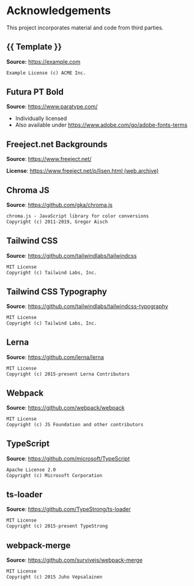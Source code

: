 # Acknowledgements

This project incorporates material and code from third parties.

## {{ Template }}

**Source:** <https://example.com>

```txt
Example License (c) ACME Inc.
```

## Futura PT Bold

**Source**: <https://www.paratype.com/>

- Individually licensed
- Also available under <https://www.adobe.com/go/adobe-fonts-terms>

## Freeject.net Backgrounds

**Source**: <https://www.freeject.net/>

**License**: [https://www.freeject.net/p/lisen.html (web.archive)](https://web.archive.org/web/20210309000755/https://www.freeject.net/p/lisen.html)

## Chroma JS

**Source**: <https://github.com/gka/chroma.js>

```txt
chroma.js - JavaScript library for color conversions
Copyright (c) 2011-2019, Gregor Aisch
```

## Tailwind CSS

**Source**: <https://github.com/tailwindlabs/tailwindcss>

```txt
MIT License
Copyright (c) Tailwind Labs, Inc.
```

## Tailwind CSS Typography

**Source**: <https://github.com/tailwindlabs/tailwindcss-typography>

```txt
MIT License
Copyright (c) Tailwind Labs, Inc.
```

## Lerna

**Source**: <https://github.com/lerna/lerna>

```txt
MIT License
Copyright (c) 2015-present Lerna Contributors
```

## Webpack

**Source**: <https://github.com/webpack/webpack>

```txt
MIT License
Copyright (c) JS Foundation and other contributors
```

## TypeScript

**Source**: <https://github.com/microsoft/TypeScript>

```txt
Apache License 2.0
Copyright (c) Microsoft Corporation
```

## ts-loader

**Source**: <https://github.com/TypeStrong/ts-loader>

```txt
MIT License
Copyright (c) 2015-present TypeStrong
```

## webpack-merge

**Source**: <https://github.com/survivejs/webpack-merge>

```txt
MIT License
Copyright (c) 2015 Juho Vepsalainen
```
